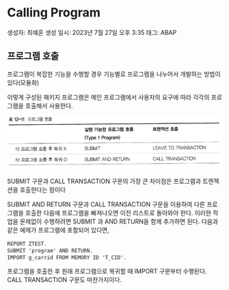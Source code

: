 # Calling Program

생성자: 최예훈
생성 일시: 2023년 7월 27일 오후 3:35
태그: ABAP

## 프로그램 호출

프로그램이 복잡한 기능을 수행할 경우 기능별로 프로그램을 나누어서 개발하는 방법이 있다(모듈화)

이렇게 구성된 패키지 프로그램은 메인 프로그램에서 사용자의 요구에 따라 각각의 프로그램을 호출해서 사용한다. 

![Untitled](Calling%20Program%20fe8f85f1c0ca40a6af744f63a8dbfc1b/Untitled.png)

SUBMIT 구문과 CALL TRANSACTION 구문의 가장 큰 차이점은 프로그램과 트랜잭션을 호출한다는 점이다

SUBMIT AND RETURN 구문과 CALL TRANSACTION 구문을 이용하여 다른 프로그램을 호출한 다음에 프로그램을 빠져나오면 이전 리스트로 돌아와야 한다. 이러한 작업을 문제없이 수행하려면 SUBMIT 과 AND RETURN을 함께 추가하면 된다. 다음과 같은 예제가 프로그램에 포함되어 있다면,

```abap
REPORT ZTEST.
SUBMIT 'program' AND RETURN.
IMPORT g_carrid FROM MEMORY ID 'T_CID'.
```

프로그램을 호출한 후 원래 프로그램으로 복귀할 때 IMPORT 구문부터 수행된다. CALL TRANSACTION 구문도 마찬가지이다.